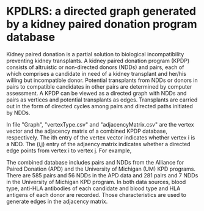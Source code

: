 # KPDLRS: a directed graph generated by a kidney paired donation program database

Kidney paired donation is a partial solution to biological incompatibility preventing kidney transplants. A kidney paired donation program (KPDP) consists of altruistic or non-directed donors (NDDs) and pairs, each of which comprises a candidate in need of a kidney transplant and her/his willing but incompatible donor. Potential transplants from NDDs or donors in pairs to compatible candidates in other pairs are determined by computer assessment. A KPDP can be viewed as a directed graph with NDDs and pairs as vertices and potential transplants as edges. Transplants are carried out in the form of directed cycles among pairs and directed paths initiated by NDDs.

In file "Graph", "vertexType.csv" and "adjacencyMatrix.csv" are the vertex vector and the adjacency matrix of a combined KPDP database, respectively. The ith entry of the vertex vector indicates whether vertex i is a NDD. The (i,j) entry of the adjaency matrix indicates whether a directed edge points from vertex i to vertex j. For example,

The combined database includes pairs and NDDs from the Alliance for Paired Donation (APD) and the University of Michigan (UM) KPD programs. There are 585 pairs and 56 NDDs in the APD data and 281 pairs and 7 NDDs in the University of Michigan KPD program. In both data sources, blood type, anti-HLA antibodies of each candidate and blood type and HLA antigens of each donor are recorded. Those characteristics are used to generate edges in the adjacency matrix.
